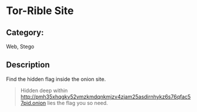 # Tor-Rible Site



## Category:

 Web, Stego

## Description

Find the hidden flag inside the onion site.

> Hidden deep within http://pmh35xhqgkv52vmzkmdqnkmjzv4zjam25asdirnhykz6s76qfac57pid.onion lies the flag you so need.

